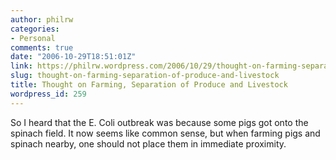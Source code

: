```yaml
---
author: philrw
categories:
- Personal
comments: true
date: "2006-10-29T18:51:01Z"
link: https://philrw.wordpress.com/2006/10/29/thought-on-farming-separation-of-produce-and-livestock/
slug: thought-on-farming-separation-of-produce-and-livestock
title: Thought on Farming, Separation of Produce and Livestock
wordpress_id: 259
---
```


So I heard that the E. Coli outbreak was because some pigs got onto
the spinach field. It now seems like common sense, but when farming pigs
and spinach nearby, one should not place them in immediate proximity.




